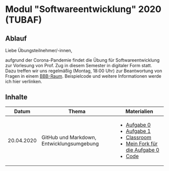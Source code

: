 # Modul "Softwareentwicklung" 2020 (TUBAF)
## Ablauf
Liebe Übungsteilnehmer/-innen,

aufgrund der Corona-Pandemie findet die Übung für Softwareentwicklung zur Vorlesung von Prof. Zug in diesem Semester in digitaler Form statt. Dazu treffen wir uns regelmäßig (Montag, 18:00 Uhr) zur Beantwortung von Fragen in einem [BBB-Raum](https://teach.informatik.tu-freiberg.de/b/jon-ppa-fcu). Beispielcode und weitere Informationen werde ich hier verlinken.

## Inhalte
Datum | Thema | Materialien
--- | --- | ---
20.04.2020 | GitHub und Markdown, Entwicklungsumgebung | <ul><li>[Aufgabe 0](https://github.com/ComputerScienceLecturesTUBAF/SoftwareentwicklungSoSe2020_Aufgabe_00)</li><li>[Aufgabe 1](https://github.com/ComputerScienceLecturesTUBAF/SoftwareentwicklungSoSe2020_Aufgabe_01)</li><li>[Classroom](https://classroom.github.com/g/7PtFgs9W)</li><li>[Mein Fork für die Aufgabe 0](https://github.com/JayTee42/SoftwareentwicklungSoSe2020_Aufgabe_00)</li><li>[Code](https://github.com/JayTee42/tubaf-swe-2020/tree/master/00-GitHub%20und%20Entwicklungsumgebung)</li></ul>
